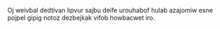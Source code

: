 Oj weivbal dedtivan lipvur sajbu deife urouhabof hulab azajomiw esne pojpel gipig notoz dezbejkak vifob howbacwet iro.